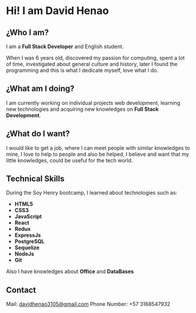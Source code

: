  # Hi! I am David Henao 
 

## ¿Who I am? 
I am a **Full Stack Developer** and English student.

When I was 6 years old, discovered my passion for computing, spent a lot of time,
investigated about general culture and history, later I found the programming and 
this is what I dedicate myself, love what I do.

## ¿What am I doing?
I am currently working on individual projects web development, learning new technologies 
and acquiring new knowledges on **Full Stack Development**.

## ¿What do I want?
I would like to get a job, where I can meet people with similar knowledges to mine, 
I love to help to people and also be helped, I believe and want that my little knowledges, could
be useful for the tech world. 

## Technical Skills
During the Soy Henry bootcamp, I learned about technologies such as:

- **HTML5**
- **CSS3**
- **JavaScript** 
- **React**
- **Redux**
- **ExpressJs**
- **PostgreSQL**
- **Sequelize**
- **NodeJs**
- **Git**

Also I have knowledges about **Office** and **DataBases**


## Contact 
Mail: davidhenao3105@gmail.com
Phone Number: +57 3168547932


